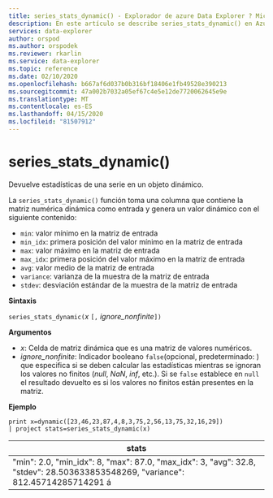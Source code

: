 ```yaml
---
title: series_stats_dynamic() - Explorador de azure Data Explorer ? Microsoft Docs
description: En este artículo se describe series_stats_dynamic() en Azure Data Explorer.
services: data-explorer
author: orspod
ms.author: orspodek
ms.reviewer: rkarlin
ms.service: data-explorer
ms.topic: reference
ms.date: 02/10/2020
ms.openlocfilehash: b667af6d037b0b316bf18406e1fb49528e390213
ms.sourcegitcommit: 47a002b7032a05ef67c4e5e12de7720062645e9e
ms.translationtype: MT
ms.contentlocale: es-ES
ms.lasthandoff: 04/15/2020
ms.locfileid: "81507912"
---
```

# <a name="series_stats_dynamic"></a>series_stats_dynamic()

Devuelve estadísticas de una serie en un objeto dinámico.  

La `series_stats_dynamic()` función toma una columna que contiene la matriz numérica dinámica como entrada y genera un valor dinámico con el siguiente contenido:
* `min`: valor mínimo en la matriz de entrada
* `min_idx`: primera posición del valor mínimo en la matriz de entrada
* `max`: valor máximo en la matriz de entrada
* `max_idx`: primera posición del valor máximo en la matriz de entrada
* `avg`: valor medio de la matriz de entrada
* `variance`: varianza de la muestra de la matriz de entrada
* `stdev`: desviación estándar de la muestra de la matriz de entrada

**Sintaxis**

`series_stats_dynamic(`*x* `[,` *ignore_nonfinite*`])`

**Argumentos**

* *x*: Celda de matriz dinámica que es una matriz de valores numéricos. 
* *ignore_nonfinite*: Indicador booleano `false`(opcional, predeterminado: ) que especifica si se deben calcular las estadísticas mientras se ignoran los valores no finitos (*null*, *NaN*, *inf*, etc.). Si se `false` establece en `null` el resultado devuelto es si los valores no finitos están presentes en la matriz.

**Ejemplo**

```kusto
print x=dynamic([23,46,23,87,4,8,3,75,2,56,13,75,32,16,29]) 
| project stats=series_stats_dynamic(x)
```

|stats
|---|
|"min": 2.0, "min_idx": 8, "max": 87.0, "max_idx": 3, "avg": 32.8, "stdev": 28.503633853548269, "variance": 812.45714285714291 á